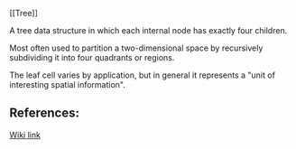 [[Tree]]

A tree data structure in which each internal node has exactly four children.

Most often used to partition a two-dimensional space by recursively subdividing it into four quadrants or regions.

The leaf cell varies by application, but in general it represents a "unit of interesting spatial information".

## References:

[Wiki link](https://en.wikipedia.org/wiki/Quadtree)